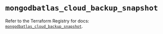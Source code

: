 # `mongodbatlas_cloud_backup_snapshot`

Refer to the Terraform Registry for docs: [`mongodbatlas_cloud_backup_snapshot`](https://registry.terraform.io/providers/mongodb/mongodbatlas/1.38.0/docs/resources/cloud_backup_snapshot).
